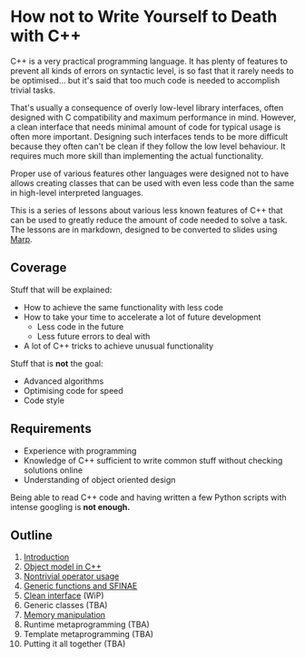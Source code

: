 # How not to Write Yourself to Death with C++
C++ is a very practical programming language. It has plenty of features to prevent all kinds of errors on syntactic level, is so fast that it rarely needs to be optimised... but it's said that too much code is needed to accomplish trivial tasks.

That's usually a consequence of overly low-level library interfaces, often designed with C compatibility and maximum performance in mind. However, a clean interface that needs minimal amount of code for typical usage is often more important. Designing such interfaces tends to be more difficult because they often can't be clean if they follow the low level behaviour. It requires much more skill than implementing the actual functionality.

Proper use of various features other languages were designed not to have allows creating classes that can be used with even less code than the same in high-level interpreted languages.

This is a series of lessons about various less known features of C++ that can be used to greatly reduce the amount of code needed to solve a task. The lessons are in markdown, designed to be converted to slides using [Marp](https://github.com/marp-team/marp).

## Coverage
Stuff that will be explained:
* How to achieve the same functionality with less code
* How to take your time to accelerate a lot of future development
  * Less code in the future
  * Less future errors to deal with
* A lot of C++ tricks to achieve unusual functionality

Stuff that is **not** the goal:
* Advanced algorithms
* Optimising code for speed
* Code style

## Requirements
* Experience with programming
* Knowledge of C++ sufficient to write common stuff without checking solutions online
* Understanding of object oriented design

Being able to read C++ code and having written a few Python scripts with intense googling is **not enough.**

## Outline
1. [Introduction](https://github.com/Dugy/HowNotToWriteYourselfToDeathWithCpp/blob/master/slides/01_Introduction.md)
2. [Object model in C++](https://github.com/Dugy/HowNotToWriteYourselfToDeathWithCpp/blob/master/slides/02_Object_model_cpp.md)
3. [Nontrivial operator usage](https://github.com/Dugy/HowNotToWriteYourselfToDeathWithCpp/blob/master/slides/03_Nontrivial_operator_use.md)
4. [Generic functions and SFINAE](https://github.com/Dugy/HowNotToWriteYourselfToDeathWithCpp/blob/master/slides/04_Generic_functions_and_SFINAE.md)
5. [Clean interface](https://github.com/Dugy/HowNotToWriteYourselfToDeathWithCpp/blob/master/slides/05_Clean_interface.md) (WiP)
6. Generic classes (TBA)
7. [Memory manipulation](https://github.com/Dugy/HowNotToWriteYourselfToDeathWithCpp/blob/master/slides/07_Memory_manipulation.md)
8. Runtime metaprogramming (TBA)
9. Template metaprogramming (TBA)
10. Putting it all together (TBA)
